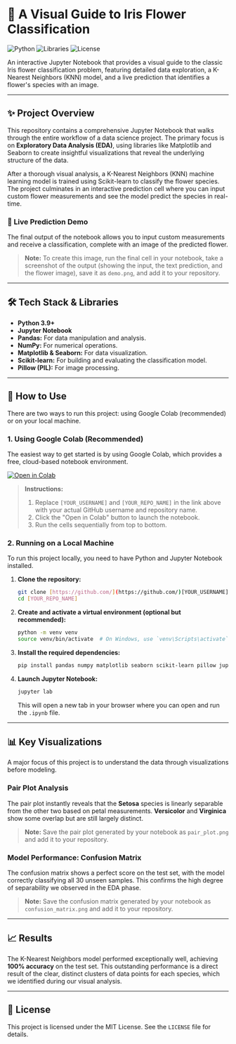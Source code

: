 # 🌸 A Visual Guide to Iris Flower Classification

![Python](https://img.shields.io/badge/Python-3.9%2B-blue.svg)
![Libraries](https://img.shields.io/badge/Libraries-Seaborn%20%7C%20Scikit--learn-brightgreen.svg)
![License](https://img.shields.io/badge/License-MIT-green.svg)

An interactive Jupyter Notebook that provides a visual guide to the classic Iris flower classification problem, featuring detailed data exploration, a K-Nearest Neighbors (KNN) model, and a live prediction that identifies a flower's species with an image.

---

## ✨ Project Overview

This repository contains a comprehensive Jupyter Notebook that walks through the entire workflow of a data science project. The primary focus is on **Exploratory Data Analysis (EDA)**, using libraries like Matplotlib and Seaborn to create insightful visualizations that reveal the underlying structure of the data.

After a thorough visual analysis, a K-Nearest Neighbors (KNN) machine learning model is trained using Scikit-learn to classify the flower species. The project culminates in an interactive prediction cell where you can input custom flower measurements and see the model predict the species in real-time.

### 🚀 Live Prediction Demo

The final output of the notebook allows you to input custom measurements and receive a classification, complete with an image of the predicted flower.


> **Note:** To create this image, run the final cell in your notebook, take a screenshot of the output (showing the input, the text prediction, and the flower image), save it as `demo.png`, and add it to your repository.

---

## 🛠️ Tech Stack & Libraries

* **Python 3.9+**
* **Jupyter Notebook**
* **Pandas:** For data manipulation and analysis.
* **NumPy:** For numerical operations.
* **Matplotlib & Seaborn:** For data visualization.
* **Scikit-learn:** For building and evaluating the classification model.
* **Pillow (PIL):** For image processing.

---

## 🚀 How to Use

There are two ways to run this project: using Google Colab (recommended) or on your local machine.

### 1. Using Google Colab (Recommended)

The easiest way to get started is by using Google Colab, which provides a free, cloud-based notebook environment.

[![Open in Colab](https://colab.research.google.com/assets/colab-badge.svg)](https://colab.research.google.com/github/[YOUR_USERNAME]/[YOUR_REPO_NAME]/blob/main/iris_flower_classification.ipynb)

> **Instructions:**
> 1.  Replace `[YOUR_USERNAME]` and `[YOUR_REPO_NAME]` in the link above with your actual GitHub username and repository name.
> 2.  Click the "Open in Colab" button to launch the notebook.
> 3.  Run the cells sequentially from top to bottom.

### 2. Running on a Local Machine

To run this project locally, you need to have Python and Jupyter Notebook installed.

1.  **Clone the repository:**
    ```bash
    git clone [https://github.com/](https://github.com/)[YOUR_USERNAME]/[YOUR_REPO_NAME].git
    cd [YOUR_REPO_NAME]
    ```

2.  **Create and activate a virtual environment (optional but recommended):**
    ```bash
    python -m venv venv
    source venv/bin/activate  # On Windows, use `venv\Scripts\activate`
    ```

3.  **Install the required dependencies:**
    ```bash
    pip install pandas numpy matplotlib seaborn scikit-learn pillow jupyterlab
    ```

4.  **Launch Jupyter Notebook:**
    ```bash
    jupyter lab
    ```
    This will open a new tab in your browser where you can open and run the `.ipynb` file.

---

## 📊 Key Visualizations

A major focus of this project is to understand the data through visualizations before modeling.

### Pair Plot Analysis
The pair plot instantly reveals that the **Setosa** species is linearly separable from the other two based on petal measurements. **Versicolor** and **Virginica** show some overlap but are still largely distinct.


> **Note:** Save the pair plot generated by your notebook as `pair_plot.png` and add it to your repository.

### Model Performance: Confusion Matrix
The confusion matrix shows a perfect score on the test set, with the model correctly classifying all 30 unseen samples. This confirms the high degree of separability we observed in the EDA phase.


> **Note:** Save the confusion matrix generated by your notebook as `confusion_matrix.png` and add it to your repository.

---

## 📈 Results

The K-Nearest Neighbors model performed exceptionally well, achieving **100% accuracy** on the test set. This outstanding performance is a direct result of the clear, distinct clusters of data points for each species, which we identified during our visual analysis.

---

## 📜 License

This project is licensed under the MIT License. See the `LICENSE` file for details.

